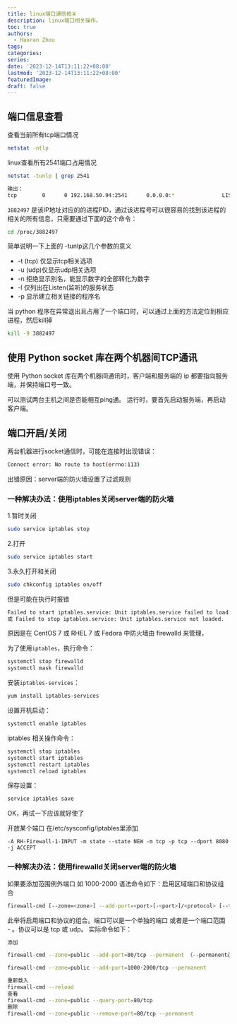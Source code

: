 ```yaml
---
title: linux端口通信相关
description: linux端口相关操作。
toc: true
authors:
  - Haoran Zhou
tags:
categories:
series:
date: '2023-12-14T13:11:22+08:00'
lastmod: '2023-12-14T13:11:22+08:00'
featuredImage:
draft: false
---
```


## 端口信息查看
查看当前所有tcp端口情况
```bash
netstat -ntlp   
```

linux查看所有2541端口占用情况
```bash
netstat -tunlp | grep 2541

输出：
tcp        0      0 192.168.50.94:2541      0.0.0.0:*               LISTEN      3882497/python3
```
`3882497` 是该IP地址对应的的进程PID，通过该进程号可以很容易的找到该进程的相关的所有信息，只需要通过下面的这个命令：
```bash
cd /proc/3882497
```

简单说明一下上面的 -tunlp这几个参数的意义

* -t (tcp) 仅显示tcp相关选项
* -u (udp)仅显示udp相关选项
* -n 拒绝显示别名，能显示数字的全部转化为数字
* -l 仅列出在Listen(监听)的服务状态
* -p 显示建立相关链接的程序名

当 python 程序在异常退出且占用了一个端口时，可以通过上面的方法定位到相应进程，然后kill掉
```bash
kill -9 3882497
```


## 使用 Python socket 库在两个机器间TCP通讯
使用 Python socket 库在两个机器间通讯时，客户端和服务端的 ip 都要指向服务端，并保持端口号一致。

可以测试两台主机之间是否能相互ping通。
运行时，要首先启动服务端，再启动客户端。


## 端口开启/关闭
两台机器进行socket通信时，可能在连接时出现错误： 
```bash
Connect error: No route to host(errno:113) 
```
出错原因：server端的防火墙设置了过滤规则

### 一种解决办法：使用iptables关闭server端的防火墙

1.暂时关闭
```bash
sudo service iptables stop
```
2.打开
```bash
sudo service iptables start
```
3.永久打开和关闭
```bash
sudo chkconfig iptables on/off
```
但是可能在执行时报错 
```bash
Failed to start iptables.service: Unit iptables.service failed to load: No such file or directory.
或 Failed to stop iptables.service: Unit iptables.service not loaded.
```
原因是在 CentOS 7 或 RHEL 7 或 Fedora 中防火墙由 firewalld 来管理，

为了使用`iptables`，执行命令：
```bash
systemctl stop firewalld
systemctl mask firewalld
```
安装`iptables-services`：
```bash
yum install iptables-services
```
设置开机启动：
```bash
systemctl enable iptables
```
iptables 相关操作命令：
```bash
systemctl stop iptables
systemctl start iptables
systemctl restart iptables
systemctl reload iptables
```
保存设置：
```bash
service iptables save
```
OK，再试一下应该就好使了

开放某个端口 在/etc/sysconfig/iptables里添加
```
-A RH-Firewall-1-INPUT -m state --state NEW -m tcp -p tcp --dport 8080 -j ACCEPT
```

### 一种解决办法：使用firewalld关闭server端的防火墙
如果要添加范围例外端口 如 1000-2000
语法命令如下：启用区域端口和协议组合
```bash
firewall-cmd [--zone=<zone>] --add-port=<port>[-<port>]/<protocol> [--timeout=<seconds>]
```
此举将启用端口和协议的组合。端口可以是一个单独的端口 <port> 或者是一个端口范围 <port>-<port> 。协议可以是 tcp 或 udp。
实际命令如下：
```bash
添加

firewall-cmd --zone=public --add-port=80/tcp --permanent （--permanent永久生效，没有此参数重启后失效）

firewall-cmd --zone=public --add-port=1000-2000/tcp --permanent 

重新载入
firewall-cmd --reload
查看
firewall-cmd --zone=public --query-port=80/tcp
删除
firewall-cmd --zone=public --remove-port=80/tcp --permanent
```
